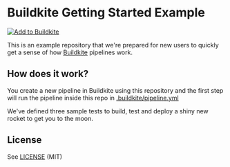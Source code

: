 # Buildkite Getting Started Example

[![Add to Buildkite](https://buildkite.com/button.svg)](https://buildkite.com/new)

This is an example repository that we're prepared for new users to quickly get a sense of how [Buildkite](https://buildkite.com/) pipelines work.

## How does it work?

You create a new pipeline in Buildkite using this repository and the first step will run the pipeline inside this repo in [.buildkite/pipeline.yml](.buildkite.com/pipeline.yml)

We've defined three sample tests to build, test and deploy a shiny new rocket to get you to the moon.

## License

See [LICENSE](LICENSE) (MIT)
